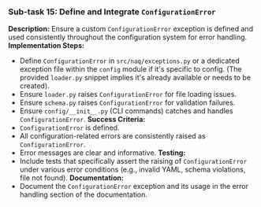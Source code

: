 ### Sub-task 15: Define and Integrate `ConfigurationError`
**Description:** Ensure a custom `ConfigurationError` exception is defined and used consistently throughout the configuration system for error handling.
**Implementation Steps:**
- Define `ConfigurationError` in `src/naq/exceptions.py` or a dedicated exception file within the `config` module if it's specific to config. (The provided `loader.py` snippet implies it's already available or needs to be created).
- Ensure `loader.py` raises `ConfigurationError` for file loading issues.
- Ensure `schema.py` raises `ConfigurationError` for validation failures.
- Ensure `config/__init__.py` (CLI commands) catches and handles `ConfigurationError`.
**Success Criteria:**
- `ConfigurationError` is defined.
- All configuration-related errors are consistently raised as `ConfigurationError`.
- Error messages are clear and informative.
**Testing:**
- Include tests that specifically assert the raising of `ConfigurationError` under various error conditions (e.g., invalid YAML, schema violations, file not found).
**Documentation:**
- Document the `ConfigurationError` exception and its usage in the error handling section of the documentation.